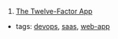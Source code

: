 1. [The Twelve-Factor App ](https://12factor.net/)
  * tags: [devops](tags/devops.md), [saas](tags/saas.md), [web-app](tags/web-app.md)
